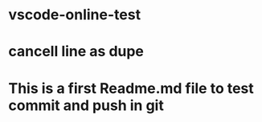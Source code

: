 # vscode-online-test
# cancell line as dupe
# This is a first Readme.md file to test commit and push in git

